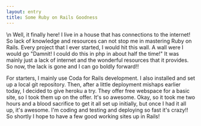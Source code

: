 ```yaml
---
layout: entry
title: Some Ruby on Rails Goodness
---
```


\n    Well, it finally here!  I live in a house that has connections to the internet!  So lack of knowledge and resources can not stop me in mastering Ruby on Rails.  Every project that I ever started, I would hit this wall.  A wall were I would go "Damnit!  I could do this in php in about half the time!"  It was mainly just a lack of internet and the wonderful resources that it provides.  So now, the lack is gone and I can go boldly forward!!  

For starters, I mainly use Coda for Rails development.  I also installed and set up a local git repository.  Then, after a little deployment mishaps earlier today, I decided to give heroku a try.  They offer free webspace for a basic site, so I took them up on the offer.  It's so awesome.  Okay, so it took me two hours and a blood sacrifice to get it all set up initially, but once I had it all up, it's awesome.  I'm coding and testing and deploying so fast it's crazy!!  So shortly I hope to have a few good working sites up in Rails!
  
